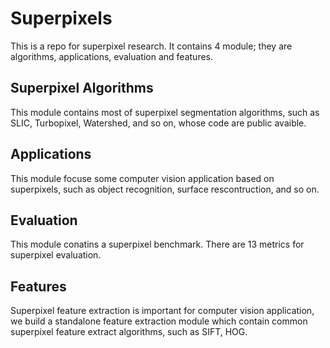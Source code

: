 # Superpixels
This is a repo for superpixel research. It contains 4 module; they are algorithms, applications, evaluation and features.

## Superpixel Algorithms
This module contains most of superpixel segmentation algorithms, such as SLIC, Turbopixel, Watershed, and so on, whose code are public avaible. 
## Applications
This module focuse some computer vision application based on superpixels, such as object recognition, surface rescontruction, and so on.
## Evaluation
This module conatins a superpixel benchmark. There are 13 metrics for superpixel evaluation.
## Features
Superpixel feature extraction is important for computer vision application, we build a standalone feature extraction module which contain common superpixel feature extract algorithms, such as SIFT, HOG.

